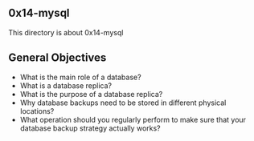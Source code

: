 ## 0x14-mysql

This directory is about 0x14-mysql

## General Objectives
* What is the main role of a database?
* What is a database replica?
* What is the purpose of a database replica?
* Why database backups need to be stored in different physical locations?
* What operation should you regularly perform to make sure that your database backup strategy actually works?
